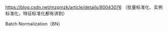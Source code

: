 https://blog.csdn.net/mzpmzk/article/details/80043076 （批量标准化、实例标准化，特征标准化都有讲到）

Batch Normalization（BN）
